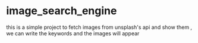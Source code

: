 # image_search_engine
this is a simple project to fetch images from unsplash's api and show them , we can write the keywords and the images will appear
